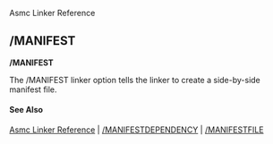 Asmc Linker Reference

## /MANIFEST

**/MANIFEST**

The /MANIFEST linker option tells the linker to create a side-by-side manifest file.

#### See Also

[Asmc Linker Reference](link.md) | [/MANIFESTDEPENDENCY](link-manifestdependency.md) | [/MANIFESTFILE](link-manifestfile.md)
